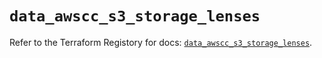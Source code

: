 # `data_awscc_s3_storage_lenses`

Refer to the Terraform Registory for docs: [`data_awscc_s3_storage_lenses`](https://registry.terraform.io/providers/hashicorp/awscc/0.70.0/docs/data-sources/s3_storage_lenses).
